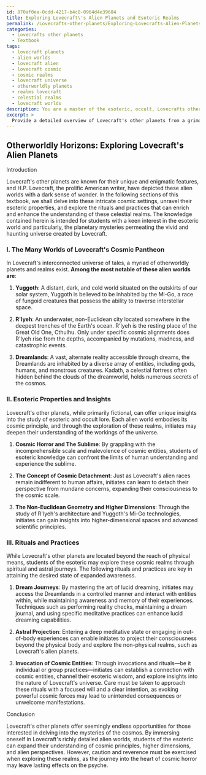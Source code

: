 ```yaml
---
id: 870af0ea-0cdd-4217-b4c8-0964d4e39684
title: Exploring Lovecraft\'s Alien Planets and Esoteric Realms
permalink: /Lovecrafts-other-planets/Exploring-Lovecrafts-Alien-Planets-and-Esoteric-Realms/
categories:
  - Lovecrafts other planets
  - Textbook
tags:
  - lovecraft planets
  - alien worlds
  - lovecraft alien
  - lovecraft cosmic
  - cosmic realms
  - lovecraft universe
  - otherworldly planets
  - realms lovecraft
  - celestial realms
  - lovecraft worlds
description: You are a master of the esoteric, occult, Lovecrafts other planets and education, you have written many textbooks on the subject in ways that provide students with rich and deep understanding of the subject. You are being asked to write textbook-like sections on a topic and you do it with full context, explainability, and reliability in accuracy to the true facts of the topic at hand, in a textbook style that a student would easily be able to learn from, in a rich, engaging, and contextual way. Always include relevant context (such as formulas and history), related concepts, and in a way that someone can gain deep insights from.
excerpt: > 
  Provide a detailed overview of Lovecraft's other planets from a grimoire, lesson, or treatise that dives deep into the knowledge of these alien worlds and their various characteristics. Discuss the esoteric properties and unique insights that can be gained by initiates while studying these realms, along with any rituals or practices that might aid in the comprehension of these intricate cosmic settings.
---
```


## Otherworldly Horizons: Exploring Lovecraft's Alien Planets

Introduction

Lovecraft's other planets are known for their unique and enigmatic features, and H.P. Lovecraft, the prolific American writer, have depicted these alien worlds with a dark sense of wonder. In the following sections of this textbook, we shall delve into these intricate cosmic settings, unravel their esoteric properties, and explore the rituals and practices that can enrich and enhance the understanding of these celestial realms. The knowledge contained herein is intended for students with a keen interest in the esoteric world and particularly, the planetary mysteries permeating the vivid and haunting universe created by Lovecraft.

### I. The Many Worlds of Lovecraft's Cosmic Pantheon

In Lovecraft's interconnected universe of tales, a myriad of otherworldly planets and realms exist. **Among the most notable of these alien worlds are**:

1. **Yuggoth**: A distant, dark, and cold world situated on the outskirts of our solar system, Yuggoth is believed to be inhabited by the Mi-Go, a race of fungoid creatures that possess the ability to traverse interstellar space.

2. **R'lyeh**: An underwater, non-Euclidean city located somewhere in the deepest trenches of the Earth's ocean. R'lyeh is the resting place of the Great Old One, Cthulhu. Only under specific cosmic alignments does R'lyeh rise from the depths, accompanied by mutations, madness, and catastrophic events.

3. **Dreamlands**: A vast, alternate reality accessible through dreams, the Dreamlands are inhabited by a diverse array of entities, including gods, humans, and monstrous creatures. Kadath, a celestial fortress often hidden behind the clouds of the dreamworld, holds numerous secrets of the cosmos.

### II. Esoteric Properties and Insights

Lovecraft's other planets, while primarily fictional, can offer unique insights into the study of esoteric and occult lore. Each alien world embodies its cosmic principle, and through the exploration of these realms, initiates may deepen their understanding of the workings of the universe.

1. **Cosmic Horror and The Sublime**: By grappling with the incomprehensible scale and malevolence of cosmic entities, students of esoteric knowledge can confront the limits of human understanding and experience the sublime.

2. **The Concept of Cosmic Detachment**: Just as Lovecraft's alien races remain indifferent to human affairs, initiates can learn to detach their perspective from mundane concerns, expanding their consciousness to the cosmic scale.

3. **The Non-Euclidean Geometry and Higher Dimensions**: Through the study of R'lyeh's architecture and Yuggoth's Mi-Go technologies, initiates can gain insights into higher-dimensional spaces and advanced scientific principles.

### III. Rituals and Practices

While Lovecraft's other planets are located beyond the reach of physical means, students of the esoteric may explore these cosmic realms through spiritual and astral journeys. The following rituals and practices are key in attaining the desired state of expanded awareness.

1. **Dream Journeys**: By mastering the art of lucid dreaming, initiates may access the Dreamlands in a controlled manner and interact with entities within, while maintaining awareness and memory of their experiences. Techniques such as performing reality checks, maintaining a dream journal, and using specific meditative practices can enhance lucid dreaming capabilities.

2. **Astral Projection**: Entering a deep meditative state or engaging in out-of-body experiences can enable initiates to project their consciousness beyond the physical body and explore the non-physical realms, such as Lovecraft's alien planets.

3. **Invocation of Cosmic Entities**: Through invocations and rituals—be it individual or group practices—initiates can establish a connection with cosmic entities, channel their esoteric wisdom, and explore insights into the nature of Lovecraft's universe. Care must be taken to approach these rituals with a focused will and a clear intention, as evoking powerful cosmic forces may lead to unintended consequences or unwelcome manifestations.

Conclusion

Lovecraft's other planets offer seemingly endless opportunities for those interested in delving into the mysteries of the cosmos. By immersing oneself in Lovecraft's richly detailed alien worlds, students of the esoteric can expand their understanding of cosmic principles, higher dimensions, and alien perspectives. However, caution and reverence must be exercised when exploring these realms, as the journey into the heart of cosmic horror may leave lasting effects on the psyche.
